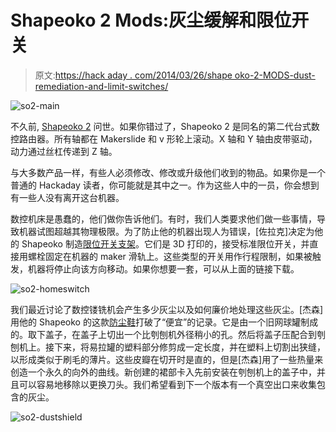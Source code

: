 # Shapeoko 2 Mods:灰尘缓解和限位开关

> 原文:[https://hack aday . com/2014/03/26/shape oko-2-MODS-dust-remediation-and-limit-switches/](https://hackaday.com/2014/03/26/shapeoko-2-mods-dust-mitigation-and-limit-switches/)

![so2-main](../Images/4d97e0b37d63ea758740ef59e4624cda.png)

不久前, [Shapeoko 2](http://hackaday.com/2013/10/21/introducing-the-shapeoko-2/) 问世。如果你错过了，Shapeoko 2 是同名的第二代台式数控路由器。所有轴都在 Makerslide 和 v 形轮上滚动。X 轴和 Y 轴由皮带驱动，动力通过丝杠传递到 Z 轴。

与大多数产品一样，有些人必须修改、修改或升级他们收到的物品。如果你是一个普通的 Hackaday 读者，你可能就是其中之一。作为这些人中的一员，你会想到有一些人没有离开这台机器。

数控机床是愚蠢的，他们做你告诉他们。有时，我们人类要求他们做一些事情，导致机器试图超越其物理极限。为了防止他的机器出现人为错误，[佐拉克]决定为他的 Shapeoko 制造[限位开关支架](http://www.thingiverse.com/thing:257089)。它们是 3D 打印的，接受标准限位开关，并直接用螺栓固定在机器的 maker 滑轨上。这些类型的开关用作行程限制，如果被触发，机器将停止向该方向移动。如果你想要一套，可以从上面的链接下载。

![so2-homeswitch](../Images/b1467b3a911d72635cfcabd9e7b037cb.png)

我们最近讨论了数控镂铣机会产生多少灰尘以及如何廉价地处理这些灰尘。[杰森]用他的 Shapeoko 的这款[防尘鞋](http://www.instructables.com/id/Removable-Dust-Shoe-for-DW660-and-Shapeoko-CNC/?ALLSTEPS)打破了“便宜”的记录。它是由一个旧网球罐制成的。取下盖子，在盖子上切出一个比刳刨机外径稍小的孔。然后将盖子压配合到刳刨机上。接下来，将易拉罐的塑料部分修剪成一定长度，并在塑料上切割出狭缝，以形成类似于刷毛的薄片。这些皮瓣在切开时是直的，但是[杰森]用了一些热量来创造一个永久的向外的曲线。新创建的裙部卡入先前安装在刳刨机上的盖子中，并且可以容易地移除以更换刀头。我们希望看到下一个版本有一个真空出口来收集包含的灰尘。

![so2-dustshield](../Images/897e85729cc13ce77ee2907d1ca05908.png)